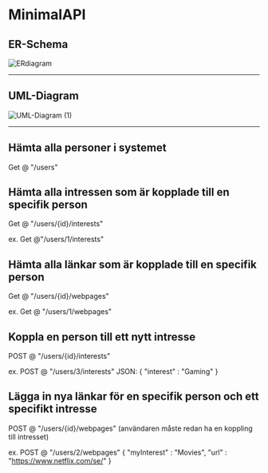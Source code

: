 # MinimalAPI

## ER-Schema

![ERdiagram](https://github.com/StinanH/MinimalAPI/assets/146299553/354dc248-d7ec-4104-8600-5e28beb023d3)

----------------------------------------------------------------------------------------
## UML-Diagram

![UML-Diagram (1)](https://github.com/StinanH/MinimalAPI/assets/146299553/6d6e55ca-1846-43c8-bc92-74fe8ed2223b)

----------------------------------------------------------------------------------------

Hämta alla personer i systemet 
-------------------------------
Get @ "/users"


Hämta alla intressen som är kopplade till en specifik person
-------------------------------------------------------------
Get @ "/users/{id}/interests"

ex. Get @"/users/1/interests"


Hämta alla länkar som är kopplade till en specifik person
----------------------------------------------------------
Get @ "/users/{id}/webpages"

ex. Get @ "/users/1/webpages"


Koppla en person till ett nytt intresse
----------------------------------------
POST @ "/users/{id}/interests"

ex. POST @ "/users/3/interests"
JSON:
{
	"interest" : "Gaming"
}


Lägga in nya länkar för en specifik person och ett specifikt intresse
---------------------------------------------------------------------
POST @ "/users/{id}/webpages"
(användaren måste redan ha en koppling till intresset)

ex. POST @ "/users/2/webpages"
{
	"myInterest" : "Movies",
	"url" : "https://www.netflix.com/se/"
}
